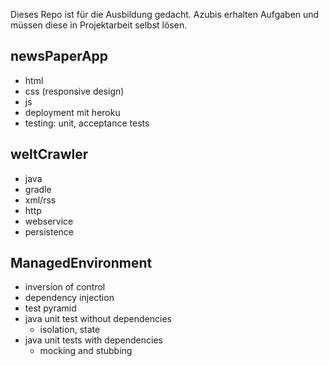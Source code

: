 

Dieses Repo ist für die Ausbildung gedacht. Azubis erhalten Aufgaben und müssen diese in Projektarbeit selbst lösen.

newsPaperApp
------------
- html
- css (responsive design)
- js
- deployment mit heroku
- testing: unit, acceptance tests

weltCrawler
------------
- java
- gradle
- xml/rss
- http
- webservice
- persistence

ManagedEnvironment
------------------
- inversion of control
- dependency injection
- test pyramid
- java unit test without dependencies
  - isolation, state
- java unit tests with dependencies
  - mocking and stubbing
